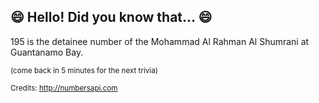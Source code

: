 ## 😄 Hello! Did you know that... 😄
195 is the detainee number of the Mohammad Al Rahman Al Shumrani at Guantanamo Bay.

<sup>(come back in 5 minutes for the next trivia)</sup>


<sup>Credits: http://numbersapi.com</sup>
